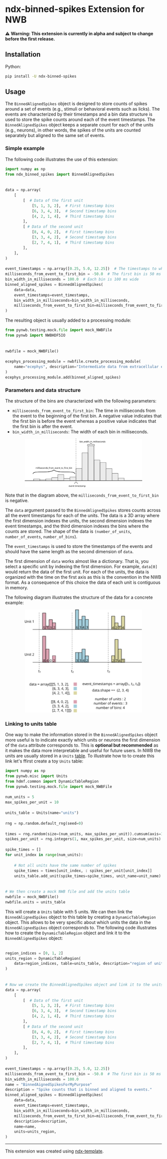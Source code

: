 # ndx-binned-spikes Extension for NWB

⚠️ **Warning: This extension is currently in alpha and subject to change before the first release.**


## Installation
Python:
```bash
pip install -U ndx-binned-spikes
```

## Usage

The `BinnedAlignedSpikes` object is designed to store counts of spikes around a set of events (e.g., stimuli or behavioral events such as licks). The events are characterized by their timestamps and a bin data structure is used to store the spike counts around each of the event timestamps. The `BinnedAlignedSpikes` object keeps a separate count for each of the units (e.g., neurons), in other words, the spikes of the units are counted separately but aligned to the same set of events.

### Simple example
The following code illustrates the use of this extension:

```python
import numpy as np
from ndx_binned_spikes import BinnedAlignedSpikes


data = np.array(
    [
        [  # Data of the first unit
            [5, 1, 3, 2],  # First timestamp bins
            [6, 3, 4, 3],  # Second timestamp bins
            [4, 2, 1, 4],  # Third timestamp bins
        ],
        [ # Data of the second unit
            [8, 4, 0, 2],  # First timestamp bins
            [3, 3, 4, 2],  # Second timestamp bins
            [2, 7, 4, 1],  # Third timestamp bins
        ],
    ],
)

event_timestamps = np.array([0.25, 5.0, 12.25])  # The timestamps to which we align the counts
milliseconds_from_event_to_first_bin = -50.0  # The first bin is 50 ms before the event
bin_width_in_milliseconds = 100.0  # Each bin is 100 ms wide
binned_aligned_spikes = BinnedAlignedSpikes(
    data=data,
    event_timestamps=event_timestamps,
    bin_width_in_milliseconds=bin_width_in_milliseconds,
    milliseconds_from_event_to_first_bin=milliseconds_from_event_to_first_bin
)

```

The resulting object is usually added to a processing module:

```python
from pynwb.testing.mock.file import mock_NWBFile
from pynwb import NWBHDF5IO


nwbfile = mock_NWBFile()

ecephys_processing_module = nwbfile.create_processing_module(
    name="ecephys", description="Intermediate data from extracellular electrophysiology recordings, e.g., LFP."
)
ecephys_processing_module.add(binned_aligned_spikes)
```

### Parameters and data structure
The structure of the bins are characterized with the following parameters:
 
* `milliseconds_from_event_to_first_bin`: The time in milliseconds from the event to the beginning of the first bin. A negative value indicates that the first bin is before the event whereas a positive value indicates that the first bin is after the event. 
* `bin_width_in_milliseconds`: The width of each bin in milliseconds.


<div style="text-align: center;">
    <img src="./assets/parameters.svg" alt="Parameter meaning" style="width: 75%; height: auto;">
</div>

Note that in the diagram above, the `milliseconds_from_event_to_first_bin` is negative.



The `data` argument passed to the `BinnedAlignedSpikes` stores counts across all the event timestamps for each of the units. The data is a 3D array where the first dimension indexes the units, the second dimension indexes the event timestamps, and the third dimension indexes the bins where the counts are stored. The shape of the data is  `(number_of_units`, `number_of_events`, `number_of_bins`). 


The `event_timestamps` is used to store the timestamps of the events and should have the same length as the second dimension of `data`.

The first dimension of `data` works almost like a dictionary. That is, you select a specific unit by indexing the first dimension. For example, `data[0]` would return the data of the first unit. For each of the units, the data is organized with the time on the first axis as this is the convention in the NWB format. As a consequence of this choice the data of each unit is contiguous in memory.

The following diagram illustrates the structure of the data for a concrete example:
<div style="text-align: center;">
<img src="./assets/data.svg" alt="Data meaning" style="width: 75%; height: auto;">
</div>


### Linking to units table
One way to make the information stored in the `BinnedAlignedSpikes` object more useful is to indicate exactly which units or neurons the first dimension of the `data` attribute corresponds to. This is **optional but recommended** as it makes the data more interpretable and useful for future users. In NWB the units are usually stored in a `Units` [table](https://pynwb.readthedocs.io/en/stable/pynwb.misc.html#pynwb.misc.Units). To illustrate how to to create this link let's ffirst create a toy `Units` table:

```python
import numpy as np
from pynwb.misc import Units 
from hdmf.common import DynamicTableRegion
from pynwb.testing.mock.file import mock_NWBFile

num_units = 5
max_spikes_per_unit = 10

units_table = Units(name="units")

rng = np.random.default_rng(seed=0)

times = rng.random(size=(num_units, max_spikes_per_unit)).cumsum(axis=1)
spikes_per_unit = rng.integers(1, max_spikes_per_unit, size=num_units)

spike_times = []
for unit_index in range(num_units):

    # Not all units have the same number of spikes
    spike_times = times[unit_index, : spikes_per_unit[unit_index]]
    units_table.add_unit(spike_times=spike_times, unit_name=unit_name)


# We then create a mock NWB file and add the units table
nwbfile = mock_NWBFile()
nwbfile.units = units_table
```

This will create a `Units` table with 5 units. We can then link the `BinnedAlignedSpikes` object to this table by creating a `DynamicTableRegion` object. This allows to be very specific about which units the data in the `BinnedAlignedSpikes` object corresponds to. The following code illustrates how to create the `DynamicTableRegion` object and link it to the `BinnedAlignedSpikes` object:
```python

region_indices = [0, 1, 2]
units_region = DynamicTableRegion(
    data=region_indices, table=units_table, description="region of units table", name="units_region"
)


# Now we create the BinnedAlignedSpikes object and link it to the units table
data = np.array(
    [
        [  # Data of the first unit
            [5, 1, 3, 2],  # First timestamp bins
            [6, 3, 4, 3],  # Second timestamp bins
            [4, 2, 1, 4],  # Third timestamp bins
        ],
        [ # Data of the second unit
            [8, 4, 0, 2],  # First timestamp bins
            [3, 3, 4, 2],  # Second timestamp bins
            [2, 7, 4, 1],  # Third timestamp bins
        ],
    ],
)

event_timestamps = np.array([0.25, 5.0, 12.25])
milliseconds_from_event_to_first_bin = -50.0  # The first bin is 50 ms before the event
bin_width_in_milliseconds = 100.0
name = "BinnedAignedSpikesForMyPurpose"
description = "Spike counts that is binned and aligned to events."
binned_aligned_spikes = BinnedAlignedSpikes(
    data=data,
    event_timestamps=event_timestamps,
    bin_width_in_milliseconds=bin_width_in_milliseconds,
    milliseconds_from_event_to_first_bin=milliseconds_from_event_to_first_bin,
    description=description,
    name=name,
    units=units_region,
)


```


---
This extension was created using [ndx-template](https://github.com/nwb-extensions/ndx-template).
